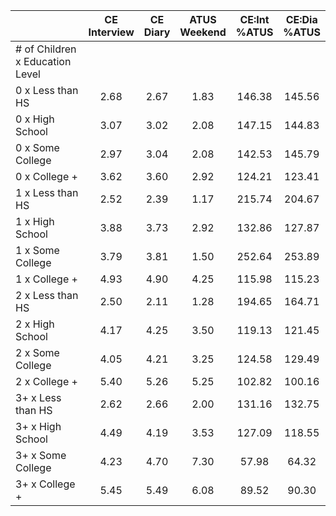 
|                      | CE<br>Interview |  CE<br>Diary | ATUS<br>Weekend | CE:Int<br>%ATUS | CE:Dia<br>%ATUS |
| -------------------- | :----------: | :----------: | :----------: | :----------: | :----------: |
| # of Children x Education Level |              |              |              |              |              |
| 0 x Less than HS     |         2.68 |         2.67 |         1.83 |       146.38 |       145.56 |
| 0 x High School      |         3.07 |         3.02 |         2.08 |       147.15 |       144.83 |
| 0 x Some College     |         2.97 |         3.04 |         2.08 |       142.53 |       145.79 |
| 0 x College +        |         3.62 |         3.60 |         2.92 |       124.21 |       123.41 |
| 1 x Less than HS     |         2.52 |         2.39 |         1.17 |       215.74 |       204.67 |
| 1 x High School      |         3.88 |         3.73 |         2.92 |       132.86 |       127.87 |
| 1 x Some College     |         3.79 |         3.81 |         1.50 |       252.64 |       253.89 |
| 1 x College +        |         4.93 |         4.90 |         4.25 |       115.98 |       115.23 |
| 2 x Less than HS     |         2.50 |         2.11 |         1.28 |       194.65 |       164.71 |
| 2 x High School      |         4.17 |         4.25 |         3.50 |       119.13 |       121.45 |
| 2 x Some College     |         4.05 |         4.21 |         3.25 |       124.58 |       129.49 |
| 2 x College +        |         5.40 |         5.26 |         5.25 |       102.82 |       100.16 |
| 3+ x Less than HS    |         2.62 |         2.66 |         2.00 |       131.16 |       132.75 |
| 3+ x High School     |         4.49 |         4.19 |         3.53 |       127.09 |       118.55 |
| 3+ x Some College    |         4.23 |         4.70 |         7.30 |        57.98 |        64.32 |
| 3+ x College +       |         5.45 |         5.49 |         6.08 |        89.52 |        90.30 |

